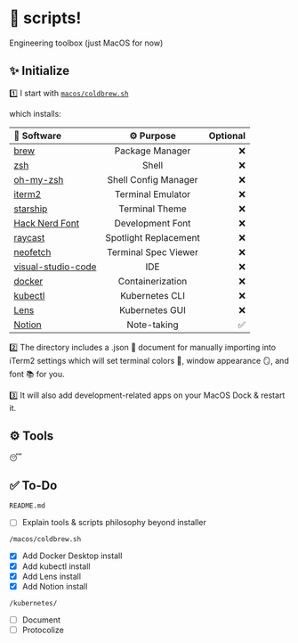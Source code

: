 # 📄 scripts!
Engineering toolbox (just MacOS for now)

## ✨ Initialize

1️⃣ I start with 
[`macos/coldbrew.sh`](https://github.com/DylanAlloy/scripts/blob/main/macos/coldbrew.sh)

which installs:

| 📁 Software | ⚙ Purpose | Optional |
| :-- | :-: | --: |
| [brew](https://brew.sh) | Package Manager | ❌ |
| [zsh](https://zsh.org) | Shell | ❌ |
| [oh-my-zsh](https://ohmyz.sh) | Shell Config Manager | ❌ |
| [iterm2](https://iterm2.com) | Terminal Emulator | ❌ |
| [starship](https://starship.rs/guide/) | Terminal Theme | ❌ |
| [Hack Nerd Font](https://github.com/ryanoasis/nerd-fonts/tree/master/patched-fonts/Hack) | Development Font | ❌ |
| [raycast](https://www.raycast.com) | Spotlight Replacement | ❌ |
| [neofetch](https://github.com/dylanaraps/neofetch) | Terminal Spec Viewer | ❌ |
| [visual-studio-code](https://code.visualstudio.com) | IDE | ❌ |
| [docker](https://www.docker.com) | Containerization | ❌ |
| [kubectl](https://kubernetes.io/docs/tasks/tools/) | Kubernetes CLI | ❌ |
| [Lens](https://k8slens.dev) | Kubernetes GUI | ❌ |
| [Notion](https://www.notion.so) | Note-taking | ✅ |

2️⃣ The directory includes a .json 📝 document for manually importing into iTerm2 settings which will set terminal colors 🎨, window appearance 🪞, and font 📚 for you.

3️⃣ It will also add development-related apps on your MacOS Dock & restart it.

## ⚙️ Tools

😴

## ✅ To-Do

`README.md`
- [ ] Explain tools & scripts philosophy beyond installer

`/macos/coldbrew.sh`
- [x] Add Docker Desktop install
- [x] Add kubectl install
- [x] Add Lens install
- [x] Add Notion install

`/kubernetes/`
- [ ] Document
- [ ] Protocolize